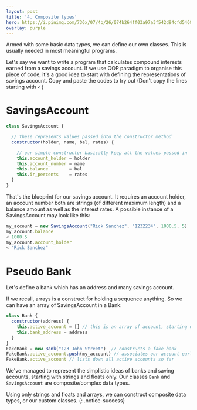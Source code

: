 ```yaml
---
layout: post
title: '4. Composite types'
hero: https://i.pinimg.com/736x/07/4b/26/074b264ff03a97a3f542d94cfd5468b0--wooden-blocks-building--blocks.jpg
overlay: purple
---
```


Armed with some basic data types, we can define our own classes. This is usually needed in most meaningful programs.

Let's say we want to write a program that calculates compound interests earned from a savings account. If we use OOP paradigm
to organise this piece of code, it's a good idea to start with defining the representations of savings account.
Copy and paste the codes to try out (Don't copy the lines starting with `<` )

# SavingsAccount

```js
class SavingsAccount {

  // these represents values passed into the constructor method
  constructor(holder, name, bal, rates) {

    // our simple constructor basically keep all the values passed in
    this.account_holder = holder
    this.account_number = name
    this.balance        = bal
    this.ir_percents    = rates
  }
}
```

That's the blueprint for our savings account. It requires an account holder, an account number both are strings (of different maximum length)
and a balance amount as well as the interest rates. A possible instance of a SavingsAccount may look like this:

```js
my_account = new SavingsAccount("Rick Sanchez", "1232234", 1000.5, 5)
my_account.balance
< 1000.5
my_account.account_holder
< "Rick Sanchez"
```

# Pseudo Bank
Let's define a bank which has an address and many savings account.

If we recall, arrays is a construct for holding a sequence anything. So we can have an array of SavingsAccount in a Bank:

```js
class Bank {
  constructor(address) {
    this.active_account = [] // this is an array of account, starting empty
    this.bank_address = address
  }
}
FakeBank = new Bank("123 John Street")  // constructs a fake bank
FakeBank.active_account.push(my_account) // associates our account earlier with this bank
FakeBank.active_account // lists down all active accounts so far
```

We've managed to represent the simplistic ideas of banks and saving accounts, starting with strings and floats only.
Our classes `Bank` and `SavingsAccount` are composite/complex data types.

Using only strings and floats and arrays, we can construct composite data types, or our custom classes.
{: .notice-success}

